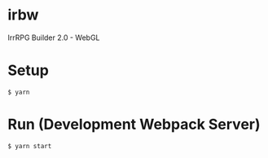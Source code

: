 # irbw
IrrRPG Builder 2.0 - WebGL

# Setup

`$ yarn`

# Run (Development Webpack Server)

`$ yarn start`
